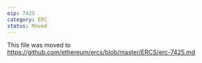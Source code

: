```yaml
---
eip: 7425
category: ERC
status: Moved
---
```


This file was moved to https://github.com/ethereum/ercs/blob/master/ERCS/erc-7425.md

